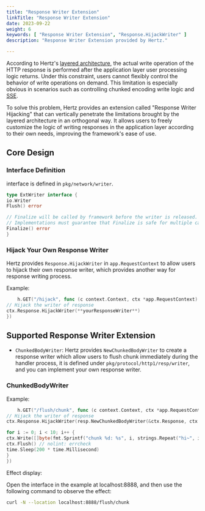 ```yaml
---
title: "Response Writer Extension"
linkTitle: "Response Writer Extension"
date: 2023-09-22
weight: 6
keywords: [ "Response Writer Extension", "Response.HijackWriter" ]
description: "Response Writer Extension provided by Hertz."

---
```


According to Hertz's [layered architecture](/zh/docs/hertz/overview/), the actual write
operation of the HTTP response is performed after the application layer user processing logic returns. Under this
constraint, users cannot flexibly control the behavior of write operations on demand. This limitation is especially
obvious in scenarios such as controlling chunked encoding write logic
and [SSE](https://github.com/hertz-contrib/sse#hertz-sse).

To solve this problem, Hertz provides an extension called "Response Writer Hijacking" that can vertically penetrate the
limitations brought by the layered architecture in an orthogonal way. It allows users to freely customize the logic of
writing responses in the application layer according to their own needs, improving the framework's ease of use.

## Core Design

### Interface Definition

interface is defined in `pkg/network/writer`.

```go
type ExtWriter interface {
io.Writer
Flush() error

// Finalize will be called by framework before the writer is released.
// Implementations must guarantee that Finalize is safe for multiple calls.
Finalize() error
}
```

### Hijack Your Own Response Writer

Hertz provides `Response.HijackWriter` in `app.RequestContext` to allow users to hijack their own response writer, which
provides another way for response writing process.

Example:

```go
    h.GET("/hijack", func (c context.Context, ctx *app.RequestContext) {
// Hijack the writer of response
ctx.Response.HijackWriter(**yourResponseWriter**)
})
```

## Supported Response Writer Extension

- `ChunkedBodyWriter`: Hertz provides `NewChunkedBodyWriter` to create a response writer which allow users to flush chunk immediately during
the handler process, it is defined under `pkg/protocol/http1/resp/writer`, and you can implement your own response
writer.

### ChunkedBodyWriter

Example:

```go
    h.GET("/flush/chunk", func (c context.Context, ctx *app.RequestContext) {
// Hijack the writer of response
ctx.Response.HijackWriter(resp.NewChunkedBodyWriter(&ctx.Response, ctx.GetWriter()))

for i := 0; i < 10; i++ {
ctx.Write([]byte(fmt.Sprintf("chunk %d: %s", i, strings.Repeat("hi~", i)))) // nolint: errcheck
ctx.Flush() // nolint: errcheck
time.Sleep(200 * time.Millisecond)
}
})
```

Effect display:

Open the interface in the example at localhost:8888, and then use the following command to observe the effect:

```bash 
curl -N --location localhost:8888/flush/chunk
```
